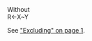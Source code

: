 <div class="heading">
  <div class="name">Without</div>
  <div class="command">R←X~Y</div>
</div>

See ["Excluding" on page 1](/excluding.md#Excluding).
